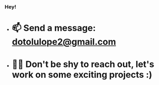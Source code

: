 ### Hey!

- # 📫 Send a message: dotolulope2@gmail.com
- # 🤝🏻 Don't be shy to reach out, let's work on some exciting projects :)
